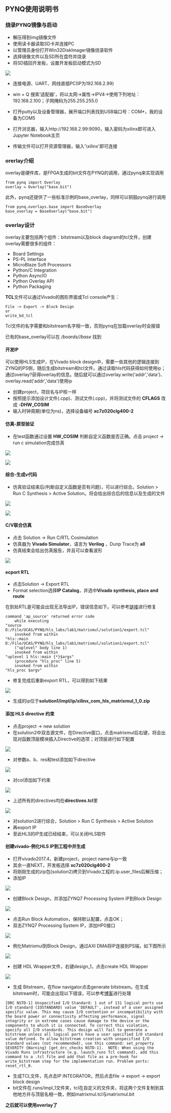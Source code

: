 ## PYNQ使用说明书

### 烧录PYNQ镜像与启动

- 解压得到img镜像文件
- 使用读卡器读取SD卡并连接PC
- 以管理员身份打开Win32DiskImager镜像烧录软件
- 选择镜像文件以及SD所在盘符并烧录
- 将SD插回开发板，设置开发板启动模式为SD

![](pic/2022-05-24-10-07-00.png)

- 连接电源、UART、网线直插PC(IP为192.168.2.99)
- win + Q 搜索‘适配器’，将以太网->属性->IPV4->使用下列地址：192.168.2.100；子网掩码为255.255.255.0
- 打开putty以及设备管理器，展开端口列表找到USB端口号：COM*，我的设备为COM5
- 打开浏览器，输入http://192.168.2.99:9090，输入密码为xilinx即可进入Jupyter Notebook主页

- 传输文件可以打开资源管理器，输入'\xilinx'即可连接

### orerlay介绍

overlay是硬件库，是FPGA生成的bit文件在PYNQ的调用，通过pynq来实现调用

```
from pynq import Overlay
overlay = Overlay("base.bit")
```

此外，pynq还提供了一些标准示例的base_overlay，同样可以铜鼓pynq进行调用

```
from pynq.overlays.base import BaseOverlay
base_overlay = BaseOverlay("base.bit")
```

### overlay设计
overlay主要包括两个组件：bitstream以及block diagram的tcl文件，创建overlay需要很多的组件：
- Board Settings
- PS-PL Interface
- MicroBlaze Soft Processors
- Python/C Integration
- Python AsyncIO
- Python Overlay API
- Python Packaging

**TCL**文件可以通过Vivado的图形界面或Tcl console产生：

```
File -> Export -> Block Design
or
write_bd_tcl
```

Tcl文件的名字需要和bitstream名字相一致，否则pynq在加载overlay时会报错

已有的base_overlay可以在 _/boards//base_ 找到

#### 开发IP

可以使用HLS生成IP，在Vivado block design中，需要一些其他的逻辑连接到ZYNQ的PS侧，随后生成bitstream和tcl文件。通过读取hls代码获得如何使用ip；通过overlay?获得overlay的信息。随后就可以通过overlay.write('addr','data')、overlay.read('addr','data')使用ip

- 创建project，项目名与IP核一样
- 按照提示添加设计文件(.cpp)、测试文件(.cpp)，并将测试文件的 **CFLAGS** 改成 **-DHW_COSIM**
- 输入时钟周期(单位为ns)，选择设备编号 **xc7z020clg400-2**

#### 仿真-原型验证

- 在test函数通过设置 **HW_COSIM** 判断自定义函数是否正确。点击 project -> run c simulation完成仿真

![](pic/2022-05-24-11-46-54.png)

![](pic/2022-05-24-11-46-19.png)

#### 综合-生成v代码

- 仿真验证结束后(判断自定义函数是否有问题)，可以进行综合。Solution > Run C Synthesis > Active Solution。将会给出综合后的信息以及生成的文件

![](pic/2022-05-24-11-52-45.png)

![](pic/2022-05-24-11-53-53.png)

#### C/V联合仿真

- 点击 Solution -> Run C/RTL Cosimulation
- 仿真器为 **Vivado Simulator**，语言为 **Verilog** ，Dunp Trace为 **all**
- 仿真结束会给出仿真报告，并且可以查看波形

![](pic/2022-05-24-12-00-44.png)

#### ecport RTL

- 点击Solution -> Export RTL
- Format selection选择**IP Catalog**，并选中**Vivado synthesis, place and route**

在到处RTL是可能会出现无法导出IP，错误信息如下。可以参考[链接](https://blog.csdn.net/qq_45862617/article/details/122854613)进行修复

```
command 'ap_source' returned error code
    while executing
"source D:/File/UCAS/PYNQ/hls_labs/lab1/matrixmul/solution1/export.tcl"
    invoked from within
"hls::main D:/File/UCAS/PYNQ/hls_labs/lab1/matrixmul/solution1/export.tcl"
    ("uplevel" body line 1)
    invoked from within
"uplevel 1 hls::main {*}$args"
    (procedure "hls_proc" line 5)
    invoked from within
"hls_proc $argv"
```

- 修复完成后重新export RTL，可以得到如下结果

![](2022-05-24-12-15-02.png)

- 生成的ip位于**solution1/impl/ip/xilinx_com_hls_matrixmul_1_0.zip**

#### 添加 HLS directive 约束

- 点击project -> new solution
- 在solution2中双击源文件，在Directive窗口，点击matrixmul后右键，将会出现对函数顶层模块插入Directive的选项；对顶层进行如下配置

![](pic/2022-05-24-12-29-20.png)

- 对参数a、b、res和test添加如下directive

![](pic/2022-05-24-12-30-51.png)

- 对col添加如下约束

![](pic/2022-05-24-12-31-37.png)

- 上述所有的directives均在**directives.tcl**里

![](pic/2022-05-24-12-33-12.png)

- 对solution2进行综合，Solution > Run C Synthesis > Active Solution
- 再export IP
- 至此HLS的IP生成已经结束，可以关闭HLS软件

#### 创建vivado-例化HLS IP到工程中并生成
- 打开vivado2017.4，新建project，project name与ip一致
- 其余一直NEXT，开发板选择 **xc7z020clg400-2**
- 将刚刚生成的zip包(solution2)拷贝到Vivado工程的.ip.user_files后解压缩；
- 添加IP

![](pic/2022-05-24-14-20-54.png)

- 创建Block Design，并添加ZYNQ7 Processing System IP到Block Design

![](2022-05-24-14-23-01.png)

- 点击Run Block Automation，保持默认配置，点击OK；
- 双击ZYNQ7 Processing System IP，添加HP0接口

![](pic/2022-05-24-14-25-13.png)

- 例化Matrixmul到Block Design，通过AXI DMA将IP连接到PS端，如下图所示

![](pic/2022-05-24-14-40-50.png)

- 创建 HDL Wrapper文件，右键design_1，点击create HDL Wrapper

![](pic/2022-05-24-14-42-20.png)

- 生成 Bitstream，在flow navigator点击generate bitstream。在生成bitstream时，可能会出现以下错误，可以参考[博客](http://t.zoukankan.com/jason20-p-13143253.html)进行处理

```
[DRC NSTD-1] Unspecified I/O Standard: 1 out of 131 logical ports use I/O standard (IOSTANDARD) value 'DEFAULT', instead of a user assigned specific value. This may cause I/O contention or incompatibility with the board power or connectivity affecting performance, signal integrity or in extreme cases cause damage to the device or the components to which it is connected. To correct this violation, specify all I/O standards. This design will fail to generate a bitstream unless all logical ports have a user specified I/O standard value defined. To allow bitstream creation with unspecified I/O standard values (not recommended), use this command: set_property SEVERITY {Warning} [get_drc_checks NSTD-1].  NOTE: When using the Vivado Runs infrastructure (e.g. launch_runs Tcl command), add this command to a .tcl file and add that file as a pre-hook for write_bitstream step for the implementation run. Problem ports: reset_rtl_0.

```

- 生成TCL文件，先点击IP INTEGRATOR，然后点击file -> export -> export block design
- bit文件在.runs/impl_1文件夹，tcl在自定义的文件夹，将这两个文件复制到其他地方并与顶层名相一致，例如matrixmul.tcl与matrixmul.bit

**之后就可以使用overlay了**